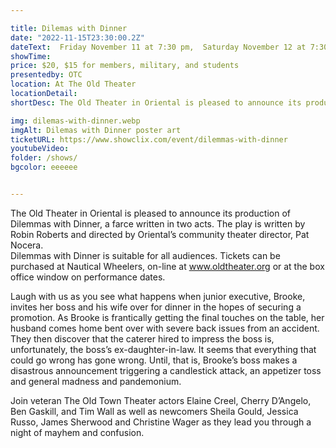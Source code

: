 ```yaml
---

title: Dilemas with Dinner
date: "2022-11-15T23:30:00.2Z"
dateText:  Friday November 11 at 7:30 pm,  Saturday November 12 at 7:30 pm,  Friday November 18 at 7:30 pm,  Saturday November 19 at 7:30 pm,  Sunday November 20 at 3:00 pm
showTime: 
price: $20, $15 for members, military, and students 
presentedby: OTC 
location: At The Old Theater 
locationDetail: 
shortDesc: The Old Theater in Oriental is pleased to announce its production of Dilemmas with Dinner, a farce written in two acts.  The play is written by Robin Roberts and directed by Oriental’s community theater director, Pat Nocera...  

img: dilemas-with-dinner.webp
imgAlt: Dilemas with Dinner poster art 
ticketURL: https://www.showclix.com/event/dilemmas-with-dinner 
youtubeVideo: 
folder: /shows/ 
bgcolor: eeeeee 


---
```


The Old Theater in Oriental is pleased to announce its production of Dilemmas with Dinner, a farce written in two acts.  The play is written by Robin Roberts and directed by Oriental’s community theater director, Pat Nocera.  
Dilemmas with Dinner is suitable for all audiences. Tickets can be purchased at Nautical Wheelers, on-line at www.oldtheater.org or at the box office window on performance dates. 

Laugh with us as you see what happens when junior executive, Brooke, invites her boss and his wife over for dinner in the hopes of securing a promotion.  As Brooke is frantically getting the final touches on the table, her husband comes home bent over with severe back issues from an accident.  They then discover that the caterer hired to impress the boss is, unfortunately, the boss’s ex-daughter-in-law.  It seems that everything that could go wrong has gone wrong.  Until, that is, Brooke’s boss makes a disastrous announcement triggering a candlestick attack, an appetizer toss and general madness and pandemonium.

Join veteran The Old Town Theater actors Elaine Creel, Cherry D’Angelo, Ben Gaskill, and Tim Wall as well as newcomers Sheila Gould, Jessica Russo, James Sherwood and Christine Wager as they lead you through a night of mayhem and confusion.   